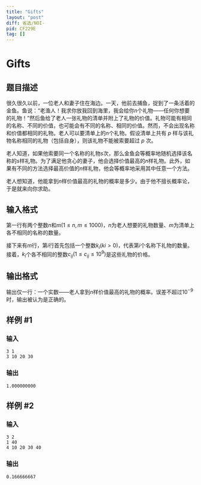 ```yaml
---
title: "Gifts"
layout: "post"
diff: 省选/NOI-
pid: CF229E
tag: []
---
```


# Gifts

## 题目描述

很久很久以前，一位老人和妻子住在海边。一天，他前去捕鱼，捉到了一条活着的金鱼。鱼说：“老渔人！我求你放我回到海里，我会给你$n$个礼物——任何你想要的礼物！”然后鱼给了老人一张礼物的清单并附上了礼物的价值。礼物可能有相同的名称、不同的价值，也可能会有不同的名称、相同的价值。然而，不会出现名称和价值都相同的礼物。老人可以要清单上的$n$个礼物。假设清单上共有 $p$ 样与该礼物名称相同的礼物（包括自身），则该礼物不能被索要超过 $p$ 次。

老人知道，如果他索要同一个名称的礼物$s$次，那么金鱼会等概率地随机选择该名称的$s$样礼物。为了满足他贪心的妻子，他会选择价值最高的$n$样礼物。此外，如果有不同的方法选择最高价值的$n$样礼物，他会等概率地采用其中任意一个方法。

老人想知道，他能拿到$n$样价值最高的礼物的概率是多少。由于他不擅长概率论，于是就来向你求助。

## 输入格式

第一行有两个整数$n$和$m(1\leq n,m\leq1000)$，$n$为老人想要的礼物数量、$m$为清单上各不相同的名称的数量。

接下来有$m$行，第$i$行首先包括一个整数$k_i(ki> 0)$，代表第$i$个名称下礼物的数量。接着，$k_i$个各不相同的整数$c_{ij}(1\leq c_{ij}\leq10^9)$是这些礼物的价格。

## 输出格式

输出仅一行：一个实数——老人拿到$n$样价值最高的礼物的概率。误差不超过$10^{-9}$时，输出被认为是正确的。

## 样例 #1

### 输入

```
3 1
3 10 20 30

```

### 输出

```
1.000000000

```

## 样例 #2

### 输入

```
3 2
1 40
4 10 20 30 40

```

### 输出

```
0.166666667

```

